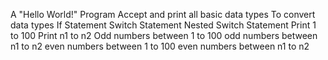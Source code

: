 A "Hello World!" Program
Accept and print all basic data types
To convert data types
If Statement
Switch Statement
Nested Switch Statement
Print 1 to 100
Print n1 to n2
Odd numbers between 1 to 100
odd numbers between n1 to n2
even numbers between 1 to 100
even numbers between n1 to n2
